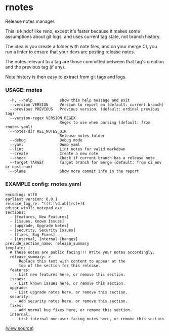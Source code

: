 # rnotes
Release notes manager.

This is kindof like reno, except it's faster because it makes some assumptions about git logs,
and uses current tag state, not branch history.


The idea is you create a folder with note files, and on your merge CI, you run a linter to ensure that your
devs are posting release notes.

The notes relevant to a tag are those committed between that tag's creation and the previous tag (if any).

Note history is then easy to extract from git tags and logs.


### USAGE: rnotes

```
  -h, --help            show this help message and exit
  --version VERSION     Version to report on (default: current branch)
  --previous PREVIOUS   Previous version, (default: ordinal previous tag)
  --version-regex VERSION_REGEX
                        Regex to use when parsing (default: from rnotes.yaml)
  --notes-dir REL_NOTES_DIR
                        Release notes folder
  --debug               Debug mode
  --yaml                Dump yaml
  --lint                Lint notes for valid markdown
  --create              Create a new note
  --check               Check if current branch has a release note
  --target TARGET       Target branch for merge (default: from ci env or upstream)
  --blame               Show more commit info in the report
```


### EXAMPLE config: rnotes.yaml

```
encoding: utf8
earliest_version: 0.0.1
release_tag_re: ^((?:[\d.ab]|rc)+)$
editor.win32: notepad.exe
sections:
  - [features, New Features]
  - [issues, Known Issues]
  - [upgrade, Upgrade Notes]
  - [security, Security Issues]
  - [fixes, Bug Fixes]
  - [internal, Internal Changes]
prelude_section_name: release_summary
template: |
  # These notes are public facing!!! Write your notes accordingly.
  release_summary: >
      Replace this text with content to appear at the
      top of the section for this release.
  features:
    - List new features here, or remove this section.
  issues:
    - List known issues here, or remove this section.
  upgrade:
    - List upgrade notes here, or remove this section.
  security:
    - Add security notes here, or remove this section.
  fixes:
    - Add normal bug fixes here, or remove this section.
  internal:
    - List internal non-user-facing notes here, or remove this section
```

[(view source)](https://github.com/atakamallc/rnotes)
